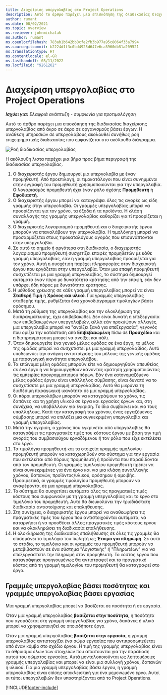 ```yaml
---
title: Διαχείριση υπεργολαβίας στο Project Operations
description: Αυτό το άρθρο παρέχει μια επισκόπηση της διαδικασίας διαχείρισης υπεργολαβίας από άκρο σε άκρο συνήθως σε οργανισμούς βάσει έργων.
author: rumant
ms.date: 08/02/2021
ms.topic: overview
ms.reviewer: johnmichalak
ms.author: rumant
ms.openlocfilehash: 783ab1b642bb8cfe2fb3b977a95c8064f33a7994
ms.sourcegitcommit: b2224d1f3c0bd4925d647e6ca3960db81a209521
ms.translationtype: HT
ms.contentlocale: el-GR
ms.lasthandoff: 08/11/2022
ms.locfileid: "9261202"
---
```

# <a name="subcontract-management-in-project-operations"></a>Διαχείριση υπεργολαβίας στο Project Operations


_**Ισχύει για:** Ελαφριά ανάπτυξη - συμφωνία για προτιμολόγηση_

Αυτό το άρθρο παρέχει μια επισκόπηση της διαδικασίας διαχείρισης υπεργολαβίας από άκρο σε άκρο σε οργανισμούς βάσει έργων. Η ανάθεση υπηρεσιών σε υπεργολάβους ακολουθεί συνήθως ροή επιχειρηματικής διαδικασίας που εμφανίζεται στο ακόλουθο διάγραμμα.

![Ροή διαδικασίας υπεργολαβίας](../media/SubcontractingProcessFlow.png)

Η ακόλουθη λιστα παρέχει μια βήμα προς βήμα περιγραφή της διαδικασίας υπεργολαβίας.

1. Ο διαχειριστής έργου δημιουργεί μια υπεργολαβία με έναν προμηθευτή. Από προεπιλογή, οι τιμοκατάλογοι που είναι συνημμένοι στην εγγραφή του προμηθευτή χρησιμοποιούνται για την υπεργολαβία. Ο λογαριασμός προμηθευτή έχει έναν ρόλο σχέσης **Προμηθευτή** ή **Εφοδιαστή**.
2. Ο διαχειριστής έργου μπορεί να καταγράψει όλες τις αγορές ως είδη γραμμής στην υπεργολαβία. Οι γραμμές υπεργολαβίας μπορεί να προορίζονται για τον χρόνο, τα έξοδα ή τα προϊόντα. Η κλάση συναλλαγής της γραμμής υπεργολαβίας καθορίζει για τί προορίζεται η γραμμή.
3. Ο διαχειριστής λογαριασμού προμηθευτή και ο διαχειριστής έργου μπορούν να επαναλάβουν την υπεργολαβία. Η τιμολόγηση μπορεί να προσαρμόζεται στους τιμοκαταλόγους αγοράς που επισυνάπτονται στην υπεργολαβία.
4. Σε αυτό το σημείο ή αργότερα στη διαδικασία, ο διαχειριστής λογαριασμού προμηθευτή συσχετίζει επαφές προμηθετών με κάθε γραμμή υπεργολαβίας, εάν η γραμμή υπεργολαβίας προορίζεται για τον χρόνο. Αυτή η συσχέτιση παρέχει πληροφορίες στον διαχειριστή έργου που εργάζεται στην υπεργολαβία. Όταν μια επαφή προμηθευτή συσχετίζεται με μια γραμμή υπεργολαβίας, το σύστημα δημιουργεί αυτόματα έναν πόρο με δυνατότητα κράτησης από την επαφή, εάν δεν υπάρχει ήδη πόρος με δυνατότητα κράτησης.
5. Η μέθοδος χρέωσης σε κάθε γραμμή υπεργολαβίας μπορεί να είναι **Σταθερή Τιμή** ή **Χρόνος και υλικό**. Για γραμμές υπεργολαβίας σταθερής τιμής, ρυθμίζεται ένα χρονοδιάγραμμα τιμολογίων βάσει ορόσημου.
6.  Μετά τη ρύθμιση της υπεργολαβίας και την ολοκλήρωση της διαπραγμάτευσης, έχει επιβεβαιωθεί. Δεν είναι δυνατή η επεξεργασία των επιβεβαιωμένων υπεργολαβιών, αλλά εάν προκύψουν αλλαγές, μια υπεργολαβία μπορεί να "ανοίξει ξανά για επεξεργασία", γεγονός που ορίζει την κατάσταση από **Επιβεβαιωμένη** πίσω σε **Προσχέδιο** και η διαπραγμάτεσυη μπορεί να ανοίξει και πάλι. 
7.  Όταν δημιουργείτε ένα γενικό μέλος ομάδας σε ένα έργο, το μέλος της ομάδας μπορεί να συσχετιστεί με μια γραμμή υπεργολαβίας. Αυτό υποδεικνύει την ανάγκη αντιστοίχισης του μέλους της γενικής ομάδας με παραγωγική ικανότητα υπεργολάβου.
8.  Τα επώνυμα μέλη ομάδας μπορούν είτε να δημιουργηθούν απευθείας σε ένα έργο ή να δημιουργηθούν κάνοντας κράτηση χρησιμοποιώντας τις εμπειρίες προγραμματισμού πόρων. Εάν ένα κατονομαζόμενο μέλος ομάδας έργου είναι υπάλληλος σύμβασης, είναι δυνατό να το συσχετίσετε με μια γραμμή υπεργολαβίας. Αυτό θα μικρύνει τη διαθέσιμη παραγωγική ικανότητα σε μια γραμμή υπεργολαβίας.
9.  Οι πόροι υπεργολάβων μπορούν να καταγράψουν το χρόνο, τις δαπάνες και τη χρήση υλικού σε έργα και εργασίες έργων και, στη συνέχεια, να υποβάλλουν για έγκριση. Το ίδιο συμβαίνει και για τους υπαλλήλους. Κατά την καταγραφή του χρόνου, ένας εργαζόμενος σύμβασης μπορεί να επιλέξει μια συγκεκριμένη υπεργολαβία και γραμμή υπεργολαβίας.
10. Μετά την έγκριση, ο χρόνος που εγκρίνεται από υπεργολαβίες θα καταγράψει τις πραγματικές τιμές του κόστους έργου με βάση την τιμή αγοράς του συμβασιούχου εργαζόμενου ή τον ρόλο που είχε εκτελέσει στο έργο.
11. Τα τιμολόγια προμηθευτή και τα στοιχεία γραμμής τιμολογίου προμηθευτή μπορούν να καταχωρηθούν στο σύστημα για την εργασία που εκτελείται από πόρους προμηθευτή ή προϊόντα που παραδίδονται από τον προμηθευτή. Οι γραμμές τιμολογίου προμηθευτή πρέπει να είναι συγκεκριμένες για ένα έργο και για μια κλάση συναλλαγής χρόνου, δαπανών, προϊόντος/υλικού, ορόσημου ή αμοιβής. Προαιρετικά, οι γραμμές τιμολογίου προμηθευτή μπορούν να αναφέρονται σε μια γραμμή υπεργολαβίας.
12. Το σύστημα θα συσχετίσει αυτόματα όλες τις πραγματικές τιμές κόστους που συμφωνούν με τη γραμμή υπεργολαβίας και το έργο στο τιμολόγιο του προμηθευτή. Αυτό θα διευκολύνει την τρισδιάστατη διαδικασία αντιστοίχισης και επαλήθευσης.
13. Στη συνέχεια, ο διαχειριστής έργου μπορεί να αναθεωρήσει τις πραγματικές τιμές του έργου που αντιστοιχούνται αυτόματα, να καταργήσει ή να προσθέσει άλλες πραγματικές τιμές κόστους έργου και να ολοκληρώσει τη διαδικασία επαλήθευσης.
14. Η ολοκλήρωση της διαδικασίας επαλήθευσης σε όλες τις γραμμές θα επισημάνει το τιμολόγιο του πωλητή ως **Έτοιμο για πληρωμή**. Σε αυτό το στάδιο, το τιμολόγιο και οι γραμμές του προμηθευτή μπορούν να μεταβιβαστούν σε ένα σύστημα "Λογιστικής" ή "Πληρωτέων" για να επεξεργαστείτε την πληρωμή στον προμηθευτή. Το κόστος έργου που καταγράφηκε προηγουμένως θα αντιστραφεί και το πραγματικό κόστος από τη γραμμή τιμολογίου του προμηθευτή θα καταγραφεί στο έργο.

## <a name="quantity-based-subcontract-lines-and-work-based-subcontract-lines"></a>Γραμμές υπεργολαβίας βάσει ποσότητας και γραμμές υπεργολαβίας βάσει εργασίας

Μια γραμμή υπεργολαβίας μπορεί να βασίζεται σε ποσότητα ή σε εργασία. 

Όταν μια γραμμή υπεργολαβίας **βασίζεται στην ποσότητα**, η ποσότητα που αγοράζεται στη γραμμή υπεργολαβίας για χρόνο, δαπάνες ή υλικό μπορεί να χρησιμοποιηθεί σε οποιοδήποτε έργο.

Όταν μια γραμμή υπεργολαβίας **βασίζεται στην εργασία**, η γραμμή υπεργολαβίας αντιστοιχίζει ένα σώμα εργασίας που αντιπροσωπεύεται από έναν κόμβο στο σχέδιο έργου. Η τιμή της γραμμής υπεργολαβίας είναι το άθροισμα όλων των στοιχείων που απαιτούνται για την παράδοση αυτού του σώματος εργασίας. Αυτά μοντελοποιούνται ως λεπτομέρειες γραμμής υπεργολαβίας και μπορεί να είναι μια συλλογή χρόνου, δαπανών ή υλικού. Για μια γραμμή υπεργολαβίας βάσει έργου, η γραμμή υπεργολαβίας είναι επίσης αποκλειστική για ένα μεμονωμένο έργο. Αυτοί οι τύποι υπεργολαβιών δεν υποστηρίζονται από το Project Operations.

[!INCLUDE[footer-include](../../includes/footer-banner.md)]

